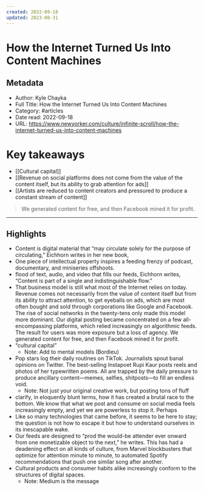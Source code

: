 ```yaml
---
created: 2022-09-18
updated: 2023-08-31
---
```

# How the Internet Turned Us Into Content Machines

## Metadata
- Author: Kyle Chayka
- Full Title: How the Internet Turned Us Into Content Machines
- Category: #articles
- Date read: 2022-09-18
- URL: https://www.newyorker.com/culture/infinite-scroll/how-the-internet-turned-us-into-content-machines
# Key takeaways
- [[Cultural capital]]
- [[Revenue on social platforms does not come from the value of the content itself, but its ability to grab attention for ads]]
- [[Artists are reduced to content creators and pressured to produce a constant stream of content]]

> We generated content for free, and then Facebook mined it for profit.

---

## Highlights
- Content is digital material that “may circulate solely for the purpose of circulating,” Eichhorn writes in her new book,
- One piece of intellectual property inspires a feeding frenzy of podcast, documentary, and miniseries offshoots.
- flood of text, audio, and video that fills our feeds, Eichhorn writes, “Content is part of a single and indistinguishable flow.”
- That business model is still what most of the Internet relies on today. Revenue comes not necessarily from the value of content itself but from its ability to attract attention, to get eyeballs on ads, which are most often bought and sold through corporations like Google and Facebook. The rise of social networks in the twenty-tens only made this model more dominant. Our digital posting became concentrated on a few all-encompassing platforms, which relied increasingly on algorithmic feeds. The result for users was more exposure but a loss of agency. We generated content for free, and then Facebook mined it for profit.
- “cultural capital”
    - Note: Add to mental models (Bordieu)
- Pop stars log their daily routines on TikTok. Journalists spout banal opinions on Twitter. The best-selling Instapoet Rupi Kaur posts reels and photos of her typewritten poems. All are trapped by the daily pressure to produce ancillary content—memes, selfies, shitposts—to fill an endless void.
    - Note: Not just your original creative work, but posting tons of fluff
- clarify, in eloquently blunt terms, how it has created a brutal race to the bottom. We know that what we post and consume on social media feels increasingly empty, and yet we are powerless to stop it. Perhaps
- Like so many technologies that came before, it seems to be here to stay; the question is not how to escape it but how to understand ourselves in its inescapable wake.
- Our feeds are designed to “prod the would-be attender ever onward from one monetizable object to the next,” he writes. This has had a deadening effect on all kinds of culture, from Marvel blockbusters that optimize for attention minute to minute, to automated Spotify recommendations that push one similar song after another.
- Cultural products and consumer habits alike increasingly conform to the structures of digital spaces.
    - Note: Medium is the message
